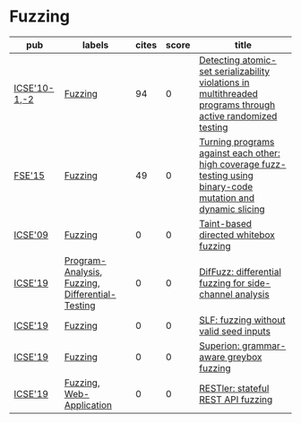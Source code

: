 # Fuzzing

|pub|labels|cites|score|title|
|---|------|-----|-----|-----|
|[ICSE'10-1](https://dblp.org/db/conf/icse/icse2010-1.html),[-2](ICSE'10)|[Fuzzing](Fuzzing.md)|94|0|[Detecting atomic-set serializability violations in multithreaded programs through active randomized testing](https://scholar.google.com/scholar?q=Detecting+atomic-set+serializability+violations+in+multithreaded+programs+through+active+randomized+testing)|
|[FSE'15](https://dblp.org/db/conf/sigsoft/fse2015.html)|[Fuzzing](Fuzzing.md)|49|0|[Turning programs against each other: high coverage fuzz-testing using binary-code mutation and dynamic slicing](https://scholar.google.com/scholar?q=Turning+programs+against+each+other%3A+high+coverage+fuzz-testing+using+binary-code+mutation+and+dynamic+slicing)|
|[ICSE'09](https://dblp.org/db/conf/icse/icse2009.html)|[Fuzzing](Fuzzing.md)|0|0|[Taint-based directed whitebox fuzzing](https://scholar.google.com/scholar?q=Taint-based+directed+whitebox+fuzzing)|
|[ICSE'19](https://dblp.org/db/conf/icse/icse2019.html)|[Program-Analysis](Program-Analysis.md), [Fuzzing](Fuzzing.md), [Differential-Testing](Differential-Testing.md)|0|0|[DifFuzz: differential fuzzing for side-channel analysis](https://scholar.google.com/scholar?q=DifFuzz%3A+differential+fuzzing+for+side-channel+analysis)|
|[ICSE'19](https://dblp.org/db/conf/icse/icse2019.html)|[Fuzzing](Fuzzing.md)|0|0|[SLF: fuzzing without valid seed inputs](https://scholar.google.com/scholar?q=SLF%3A+fuzzing+without+valid+seed+inputs)|
|[ICSE'19](https://dblp.org/db/conf/icse/icse2019.html)|[Fuzzing](Fuzzing.md)|0|0|[Superion: grammar-aware greybox fuzzing](https://scholar.google.com/scholar?q=Superion%3A+grammar-aware+greybox+fuzzing)|
|[ICSE'19](https://dblp.org/db/conf/icse/icse2019.html)|[Fuzzing](Fuzzing.md), [Web-Application](Web-Application.md)|0|0|[RESTler: stateful REST API fuzzing](https://scholar.google.com/scholar?q=RESTler%3A+stateful+REST+API+fuzzing)|
